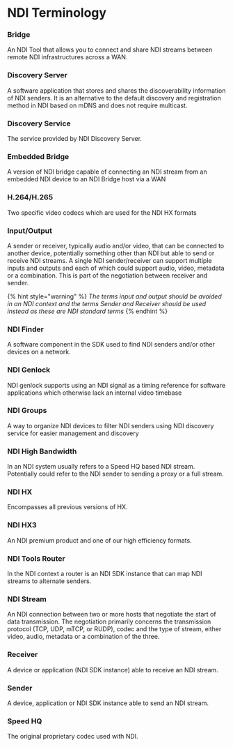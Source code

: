 # NDI Terminology

### Bridge

An NDI Tool that allows you to connect and share NDI streams between remote NDI infrastructures across a WAN.

### Discovery Server

A software application that stores and shares the discoverability information of NDI senders. It is an alternative to the default discovery and registration method in NDI based on mDNS and does not require multicast.

### Discovery Service

The service provided by NDI Discovery Server.

### Embedded Bridge

A version of NDI bridge capable of connecting an NDI stream from an embedded NDI device to an NDI Bridge host via a WAN

### H.264/H.265

Two specific video codecs which are used for the NDI HX formats

### Input/Output

A sender or receiver, typically audio and/or video, that can be connected to another device, potentially something other than NDI but able to send or receive NDI streams. A single NDI sender/receiver can support multiple inputs and outputs and each of which could support audio, video, metadata or a combination. This is part of the negotiation between receiver and sender.&#x20;

{% hint style="warning" %}
_The terms input and output should be avoided in an NDI context and the terms Sender and Receiver should be used instead as these are NDI standard terms_
{% endhint %}

### NDI Finder

A software component in the SDK used to find NDI senders and/or other devices on a network.

### NDI Genlock

NDI genlock supports using an NDI signal as a timing reference for software applications which otherwise lack an internal video timebase

### NDI Groups

A way to organize NDI devices to filter NDI senders using NDI discovery service for easier management and discovery

### NDI High Bandwidth

In an NDI system usually refers to a Speed HQ based NDI stream. Potentially could refer to the NDI sender to sending a proxy or a full stream.

### NDI HX

Encompasses all previous versions of HX.

### NDI HX3

An NDI premium product and one of our high efficiency formats.

### NDI Tools Router

In the NDI context a router is an NDI SDK instance that can map NDI streams to alternate senders.

### NDI Stream

An NDI connection between two or more hosts that negotiate the start of data transmission. The negotiation primarily concerns the transmission protocol (TCP, UDP, mTCP, or RUDP), codec and the type of stream, either video, audio, metadata or a combination of the three.

### Receiver

A device or application (NDI SDK instance) able to receive an NDI stream.

### Sender

A device, application or NDI SDK instance able to send an NDI stream.

### Speed HQ

The original proprietary codec used with NDI.

